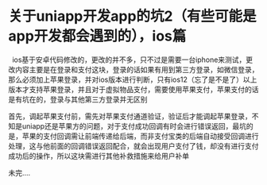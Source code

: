 # 关于uniapp开发app的坑2（有些可能是app开发都会遇到的），ios篇
   ios基于安卓代码修改的，更改的并不多，只不过是需要一台iphone来测试，更改内容主要是在登录和支付这块，登录的话如果有用到第三方登录，如微信登录，那么必须加上苹果登录，并对ios版本进行判断，只有ios12（忘了是不是了）以上版本才支持苹果登录，并且对于虚拟物品支付，需要使用苹果支付，苹果支付的话是有坑在的，登录与其他第三方登录并无区别

首先，调起苹果支付前，需先对苹果支付通道验证，验证后才能调起苹果登录，不知是uniapp还是苹果方的问题，对于支付成功回调有时会进行错误返回，最坑的是，苹果的支付回调需让前端传递给后端，而非支付宝类的后端自动接受回调进行处理，这与他前面的回调错误返回配合，就会出现用户支付了钱，却没有进行支付成功后的操作，所以这块需进行其他补救措施来给用户补单

未完....